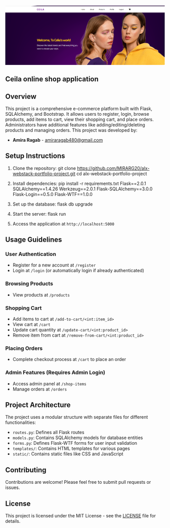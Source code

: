 ![Project Header Image](project/static/images/README.PNG)
## Ceila online shop application
## Overview

This project is a comprehensive e-commerce platform built with Flask, SQLAlchemy, and Bootstrap. It allows users to register, login, browse products, add items to cart, view their shopping cart, and place orders. Administrators have additional features like adding/editing/deleting products and managing orders.
This project was developed by:
- **Amira Ragab** - [amiraragab480@gmail.com](mailto:amiraragab480@gmail.com)

## Setup Instructions

1. Clone the repository:
   git clone https://github.com/MIRARG20/alx-webstack-portfolio-project.git cd alx-webstack-portfolio-project

2. Install dependencies:
    pip install -r requirements.txt
    Flask==2.0.1
    SQLAlchemy==1.4.26
    Werkzeug==2.0.1
    Flask-SQLAlchemy==3.0.0
    Flask-Login==0.5.0
    Flask-WTF==1.0.0

3. Set up the database:
   flask db upgrade

4. Start the server:
   flask run

5. Access the application at `http://localhost:5000`

## Usage Guidelines

### User Authentication

- Register for a new account at `/register`
- Login at `/login` (or automatically login if already authenticated)

### Browsing Products

- View products at `/products`

### Shopping Cart

- Add items to cart at `/add-to-cart/<int:item_id>`
- View cart at `/cart`
- Update cart quantity at `/update-cart/<int:product_id>`
- Remove item from cart at `/remove-from-cart/<int:product_id>`

### Placing Orders

- Complete checkout process at `/cart` to place an order

### Admin Features (Requires Admin Login)

- Access admin panel at `/shop-items`
- Manage orders at `/orders`

## Project Architecture

The project uses a modular structure with separate files for different functionalities:

- `routes.py`: Defines all Flask routes
- `models.py`: Contains SQLAlchemy models for database entities
- `forms.py`: Defines Flask-WTF forms for user input validation
- `templates/`: Contains HTML templates for various pages
- `static/`: Contains static files like CSS and JavaScript

## Contributing

Contributions are welcome! Please feel free to submit pull requests or issues.

## License

This project is licensed under the MIT License - see the [LICENSE](LICENSE) file for details.
